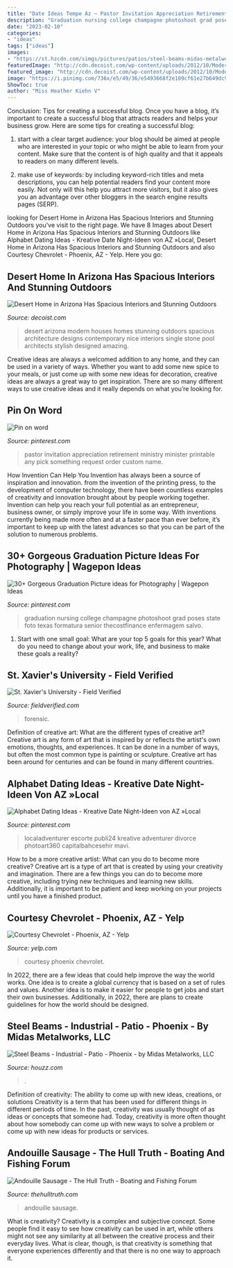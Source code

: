 ```yaml
---
title: "Date Ideas Tempe Az ~ Pastor Invitation Appreciation Retirement Ministry Minister Printable Any Pick Something Request Order Custom Name"
description: "Graduation nursing college champagne photoshoot grad poses state foto texas formatura senior thecostfinance enfermagem salvo"
date: "2023-02-10"
categories:
- "ideas"
tags: ["ideas"]
images:
- "https://st.hzcdn.com/simgs/pictures/patios/steel-beams-midas-metalworks-llc-img~5a01fbd4064a28f3_9-4217-1-1001675.jpg"
featuredImage: "http://cdn.decoist.com/wp-content/uploads/2012/10/Modern-Desert-House-stylish-outdoors.jpg"
featured_image: "http://cdn.decoist.com/wp-content/uploads/2012/10/Modern-Desert-House-stylish-outdoors.jpg"
image: "https://i.pinimg.com/736x/e5/49/36/e5493668f2e109cf61e27b649dc9d4e0.jpg"
ShowToc: true
author: "Miss Heather Kiehn V"
---
```



Conclusion: Tips for creating a successful blog.
Once you have a blog, it’s important to create a successful blog that attracts readers and helps your business grow. Here are some tips for creating a successful blog:
1. start with a clear target audience: your blog should be aimed at people who are interested in your topic or who might be able to learn from your content. Make sure that the content is of high quality and that it appeals to readers on many different levels.

2. make use of keywords: by including keyword-rich titles and meta descriptions, you can help potential readers find your content more easily. Not only will this help you attract more visitors, but it also gives you an advantage over other bloggers in the search engine results pages (SERP).


	

		
looking for Desert Home in Arizona Has Spacious Interiors and Stunning Outdoors you've visit to the right page. We have 8 Images about Desert Home in Arizona Has Spacious Interiors and Stunning Outdoors like Alphabet Dating Ideas - Kreative Date Night-Ideen von AZ »Local, Desert Home in Arizona Has Spacious Interiors and Stunning Outdoors and also Courtesy Chevrolet - Phoenix, AZ - Yelp. Here you go:
		
    
## Desert Home In Arizona Has Spacious Interiors And Stunning Outdoors

<img loading=lazy src="http://cdn.decoist.com/wp-content/uploads/2012/10/Modern-Desert-House-stylish-outdoors.jpg" onerror="this.onerror=null;this.src='https://tse4.mm.bing.net/th?id=OIP.iT9VQ7EcvBdZLVvkDJahngHaE6&amp;pid=15.1';" alt="Desert Home in Arizona Has Spacious Interiors and Stunning Outdoors">

_Source: decoist.com_

>desert arizona modern houses homes stunning outdoors spacious architecture designs contemporary nice interiors single stone pool architects stylish designed amazing. 

	

Creative ideas are always a welcomed addition to any home, and they can be used in a variety of ways. Whether you want to add some new spice to your meals, or just come up with some new ideas for decoration, creative ideas are always a great way to get inspiration. There are so many different ways to use creative ideas and it really depends on what you’re looking for.

    
## Pin On Word

<img loading=lazy src="https://i.pinimg.com/736x/e5/49/36/e5493668f2e109cf61e27b649dc9d4e0.jpg" onerror="this.onerror=null;this.src='https://tse3.mm.bing.net/th?id=OIP.GYm9kWG8--HeOIPQUGBomQHaKY&amp;pid=15.1';" alt="Pin on word">

_Source: pinterest.com_

>pastor invitation appreciation retirement ministry minister printable any pick something request order custom name. 

	

How Invention Can Help You
Invention has always been a source of inspiration and innovation. from the invention of the printing press, to the development of computer technology, there have been countless examples of creativity and innovation brought about by people working together. Invention can help you reach your full potential as an entrepreneur, business owner, or simply improve your life in some way. With inventions currently being made more often and at a faster pace than ever before, it’s important to keep up with the latest advances so that you can be part of the solution to numerous problems.

    
## 30+ Gorgeous Graduation Picture Ideas For Photography | Wagepon Ideas

<img loading=lazy src="https://i.pinimg.com/736x/2f/a6/be/2fa6befb047c420d4af540ef0fb646df.jpg" onerror="this.onerror=null;this.src='https://tse3.mm.bing.net/th?id=OIP.zhX_lAZswESnELD1pMm-sAHaLG&amp;pid=15.1';" alt="30+ Gorgeous Graduation Picture ideas for Photography | Wagepon Ideas">

_Source: pinterest.com_

>graduation nursing college champagne photoshoot grad poses state foto texas formatura senior thecostfinance enfermagem salvo. 

	

1. Start with one small goal: What are your top 5 goals for this year? What do you need to change about your work, life, and business to make these goals a reality? 

    
## St. Xavier&#039;s University - Field Verified

<img loading=lazy src="http://fieldverified.com/wp-content/uploads/2016/03/DSC_0174.jpg" onerror="this.onerror=null;this.src='https://tse1.mm.bing.net/th?id=OIP.GDq2SMN40FpnoJG1-uFBTgHaE8&amp;pid=15.1';" alt="St. Xavier&#039;s University - Field Verified">

_Source: fieldverified.com_

>forensic. 

	

Definition of creative art: What are the different types of creative art?
Creative art is any form of art that is inspired by or reflects the artist's own emotions, thoughts, and experiences. It can be done in a number of ways, but often the most common type is painting or sculpture. Creative art has been around for centuries and can be found in many different countries.

    
## Alphabet Dating Ideas - Kreative Date Night-Ideen Von AZ »Local

<img loading=lazy src="https://i.pinimg.com/736x/e0/c6/51/e0c651a4c75fe744bd121bdea3f91247.jpg" onerror="this.onerror=null;this.src='https://tse1.mm.bing.net/th?id=OIP.OS2Wfh3jyiTykFIgq7qunwHaLH&amp;pid=15.1';" alt="Alphabet Dating Ideas - Kreative Date Night-Ideen von AZ »Local">

_Source: pinterest.com_

>localadventurer escorte publi24 kreative adventurer divorce photoart360 capitalbahcesehir mavi. 

	

How to be a more creative artist: What can you do to become more creative?
Creative art is a type of art that is created by using your creativity and imagination. There are a few things you can do to become more creative, including trying new techniques and learning new skills. Additionally, it is important to be patient and keep working on your projects until you have a finished product.

    
## Courtesy Chevrolet - Phoenix, AZ - Yelp

<img loading=lazy src="http://s3-media1.ak.yelpcdn.com/bphoto/EcZGktY6JU8ocH53bC1qVg/l.jpg" onerror="this.onerror=null;this.src='https://tse3.mm.bing.net/th?id=OIP.ooG-lQ39SrXwlp5GYloCgwHaHa&amp;pid=15.1';" alt="Courtesy Chevrolet - Phoenix, AZ - Yelp">

_Source: yelp.com_

>courtesy phoenix chevrolet. 

	

In 2022, there are a few ideas that could help improve the way the world works. One idea is to create a global currency that is based on a set of rules and values. Another idea is to make it easier for people to get jobs and start their own businesses. Additionally, in 2022, there are plans to create guidelines for how the world should be designed.

    
## Steel Beams - Industrial - Patio - Phoenix - By Midas Metalworks, LLC

<img loading=lazy src="https://st.hzcdn.com/simgs/pictures/patios/steel-beams-midas-metalworks-llc-img~5a01fbd4064a28f3_9-4217-1-1001675.jpg" onerror="this.onerror=null;this.src='https://tse2.mm.bing.net/th?id=OIP.gwIAQa_2SgIZlRaYgekhEgHaJ4&amp;pid=15.1';" alt="Steel Beams - Industrial - Patio - Phoenix - by Midas Metalworks, LLC">

_Source: houzz.com_

>. 

	

Definition of creativity: The ability to come up with new ideas, creations, or solutions
Creativity is a term that has been used for different things in different periods of time. In the past, creativity was usually thought of as ideas or concepts that someone had. Today, creativity is more often thought about how somebody can come up with new ways to solve a problem or come up with new ideas for products or services.

    
## Andouille Sausage - The Hull Truth - Boating And Fishing Forum

<img loading=lazy src="https://www.thehulltruth.com/attachment.php?attachmentid=379930&amp;stc=1&amp;d=1386375091" onerror="this.onerror=null;this.src='https://tse2.mm.bing.net/th?id=OIP.RKi9avzPALboN299nzFnBwHaLS&amp;pid=15.1';" alt="Andouille Sausage - The Hull Truth - Boating and Fishing Forum">

_Source: thehulltruth.com_

>andouille sausage. 

	

What is creativity?
Creativity is a complex and subjective concept. Some people find it easy to see how creativity can be used in art, while others might not see any similarity at all between the creative process and their everyday lives. What is clear, though, is that creativity is something that everyone experiences differently and that there is no one way to approach it.

